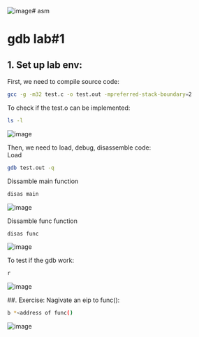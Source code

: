 ![image](https://github.com/user-attachments/assets/8360cae9-a3a2-408e-aa4d-93e567673c0e)# asm 
# gdb lab#1 


## 1. Set up lab env: <br> 
First, we need to compile source code: <br> 
```sh
gcc -g -m32 test.c -o test.out -mpreferred-stack-boundary=2
```
To check if the test.o can be implemented: 
```sh
ls -l
```
![image](https://github.com/user-attachments/assets/253ecda6-861a-4c38-8219-698f18da10b5)

Then, we need to load, debug, disassemble code: <br> 
Load <br> 
```sh
gdb test.out -q
```
Dissamble main function <br> 
```sh
disas main
```
![image](https://github.com/user-attachments/assets/9dc08686-9cec-43c2-9f51-6aa9a432ad3b)

Dissamble func function <br> 
```sh
disas func
```
![image](https://github.com/user-attachments/assets/18fdec63-d980-413b-9a9f-e7ac0a0abf0f)

To test if the gdb work: 
```sh
r
```
![image](https://github.com/user-attachments/assets/72d3d55c-76eb-4ecd-ae11-e4d8590e6499)

##. Exercise: 
Nagivate an eip to func():
```sh
b *<address of func()
```
![image](https://github.com/user-attachments/assets/c6cb5764-97ce-4ab1-8fd0-05fab3befe3a)

